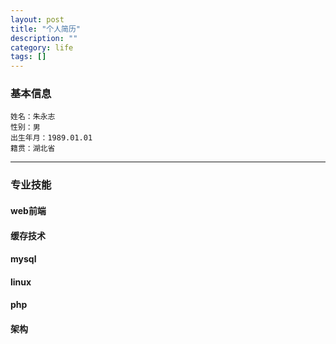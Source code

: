 ```yaml
---
layout: post
title: "个人简历"
description: ""
category: life
tags: []
---
```


### 基本信息

    姓名：朱永志                            
    性别：男
    出生年月：1989.01.01                   
    籍贯：湖北省
---

### 专业技能

#### web前端

#### 缓存技术

#### mysql

#### linux

#### php

#### 架构






